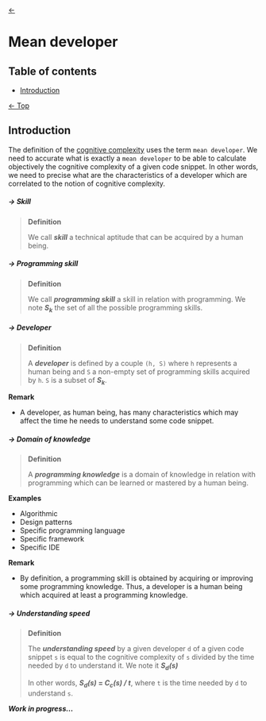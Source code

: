 [<-](README.md)
# Mean developer

## Table of contents

* [Introduction](#introduction)

[<- Top](#mean-developer)
## Introduction

The definition of the [cognitive complexity](./cognitive-complexity.md) uses the term `mean developer`. We need to accurate what is exactly a `mean developer` to be able to calculate objectively the cognitive complexity of a given code snippet. In other words, we need to precise what are the characteristics of a developer which are correlated to the notion of cognitive complexity.

##### -> Skill
> **Definition**
>
> We call ***skill*** a technical aptitude that can be acquired by a human being.


##### -> Programming skill
> **Definition**
>
> We call ***programming skill*** a skill in relation with programming. We note ***S<sub>k</sub>*** the set of all the possible programming skills.


##### -> Developer
> **Definition**
>
> A ***developer*** is defined by a couple `(h, S)` where `h` represents a human being and `S` a non-empty set of programming skills acquired by `h`. `S` is a subset of ***S<sub>k</sub>***.

**Remark**

* A developer, as human being, has many characteristics which may affect the time he needs to understand some code snippet.


##### -> Domain of knowledge
> **Definition**
>
> A ***programming knowledge*** is a domain of knowledge in relation with programming which can be learned or mastered by a human being.

**Examples**

* Algorithmic
* Design patterns
* Specific programming language
* Specific framework
* Specific IDE

**Remark**

* By definition, a programming skill is obtained by acquiring or improving some programming knowledge. Thus, a developer is a human being which acquired at least a programming knowledge.


##### -> Understanding speed
> **Definition**
>
> The ***understanding speed*** by a given developer `d` of a given code snippet `s` is equal to the cognitive complexity of `s` divided by the time needed by `d` to understand it. We note it ***S<sub>d</sub>(s)***
> 
> In other words, ***S<sub>d</sub>(s)* = *C<sub>c</sub>(s) / t***, where `t` is the time needed by `d` to understand `s`.

***Work in progress...***
